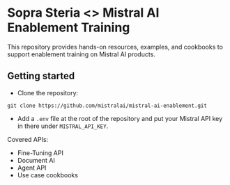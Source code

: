 # Sopra Steria <> Mistral AI Enablement Training

This repository provides hands-on resources, examples, and cookbooks to support enablement training on Mistral AI products.

## Getting started

- Clone the repository:

```shell
git clone https://github.com/mistralai/mistral-ai-enablement.git
```

- Add a `.env` file at the root of the repository and put your Mistral API key in there under `MISTRAL_API_KEY`.

Covered APIs:
- Fine-Tuning API
- Document AI
- Agent API
- Use case cookbooks
